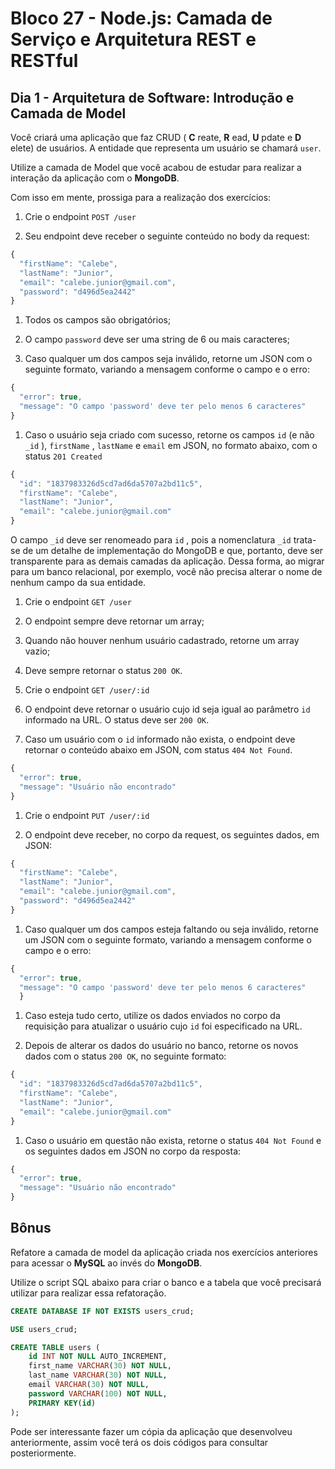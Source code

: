 # Bloco 27 - Node.js: Camada de Serviço e Arquitetura REST e RESTful

## Dia 1 - Arquitetura de Software: Introdução e Camada de Model

Você criará uma aplicação que faz CRUD ( **C** reate, **R** ead, **U** pdate e **D** elete) de usuários. A entidade que representa um usuário se chamará `user`.

Utilize a camada de Model que você acabou de estudar para realizar a interação da aplicação com o **MongoDB**.

Com isso em mente, prossiga para a realização dos exercícios:

1. Crie o endpoint `POST /user`

2. Seu endpoint deve receber o seguinte conteúdo no body da request:

```js
{
  "firstName": "Calebe",
  "lastName": "Junior",
  "email": "calebe.junior@gmail.com",
  "password": "d496d5ea2442"
}
```

1. Todos os campos são obrigatórios;

2. O campo `password` deve ser uma string de 6 ou mais caracteres;

3. Caso qualquer um dos campos seja inválido, retorne um JSON com o seguinte formato, variando a mensagem conforme o campo e o erro:

```js
{
  "error": true,
  "message": "O campo 'password' deve ter pelo menos 6 caracteres"
}
```

1. Caso o usuário seja criado com sucesso, retorne os campos `id` (e não `_id` ), `firstName` , `lastName` e `email` em JSON, no formato abaixo, com o status `201 Created`

```js
{
  "id": "1837983326d5cd7ad6da5707a2bd11c5",
  "firstName": "Calebe",
  "lastName": "Junior",
  "email": "calebe.junior@gmail.com"
}
```

O campo `_id` deve ser renomeado para `id` , pois a nomenclatura `_id` trata-se de um detalhe de implementação do MongoDB e que, portanto, deve ser transparente para as demais camadas da aplicação. Dessa forma, ao migrar para um banco relacional, por exemplo, você não precisa alterar o nome de nenhum campo da sua entidade.

1. Crie o endpoint `GET /user`

2. O endpoint sempre deve retornar um array;

3. Quando não houver nenhum usuário cadastrado, retorne um array vazio;

4. Deve sempre retornar o status `200 OK`.

5. Crie o endpoint `GET /user/:id`

6. O endpoint deve retornar o usuário cujo id seja igual ao parâmetro `id` informado na URL. O status deve ser `200 OK`.

7. Caso um usuário com o `id` informado não exista, o endpoint deve retornar o conteúdo abaixo em JSON, com status `404 Not Found`.

```js
{
  "error": true,
  "message": "Usuário não encontrado"
}
```

1. Crie o endpoint `PUT /user/:id`

2. O endpoint deve receber, no corpo da request, os seguintes dados, em JSON:

```js
{
  "firstName": "Calebe",
  "lastName": "Junior",
  "email": "calebe.junior@gmail.com",
  "password": "d496d5ea2442"
}
```

1. Caso qualquer um dos campos esteja faltando ou seja inválido, retorne um JSON com o seguinte formato, variando a mensagem conforme o campo e o erro:

```js
{
  "error": true,
  "message": "O campo 'password' deve ter pelo menos 6 caracteres"
  }
```

1. Caso esteja tudo certo, utilize os dados enviados no corpo da requisição para atualizar o usuário cujo `id` foi especificado na URL.

2. Depois de alterar os dados do usuário no banco, retorne os novos dados com o status `200 OK`, no seguinte formato:

```js
{
  "id": "1837983326d5cd7ad6da5707a2bd11c5",
  "firstName": "Calebe",
  "lastName": "Junior",
  "email": "calebe.junior@gmail.com"
}
```

1. Caso o usuário em questão não exista, retorne o status `404 Not Found` e os seguintes dados em JSON no corpo da resposta:

```js
{
  "error": true,
  "message": "Usuário não encontrado"
}
```

## Bônus

Refatore a camada de model da aplicação criada nos exercícios anteriores para acessar o **MySQL** ao invés do **MongoDB**.

Utilize o script SQL abaixo para criar o banco e a tabela que você precisará utilizar para realizar essa refatoração.

```sql
CREATE DATABASE IF NOT EXISTS users_crud;

USE users_crud;

CREATE TABLE users (
    id INT NOT NULL AUTO_INCREMENT,
    first_name VARCHAR(30) NOT NULL,
    last_name VARCHAR(30) NOT NULL,
    email VARCHAR(30) NOT NULL,
    password VARCHAR(100) NOT NULL,
    PRIMARY KEY(id)
);
```

Pode ser interessante fazer um cópia da aplicação que desenvolveu anteriormente, assim você terá os dois códigos para consultar posteriormente.
